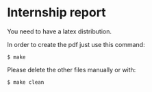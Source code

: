 # Internship report

You need to have a latex distribution.

In order to create the pdf just use this command:
```
$ make
```

Please delete the other files manually or with:
```
$ make clean
```
